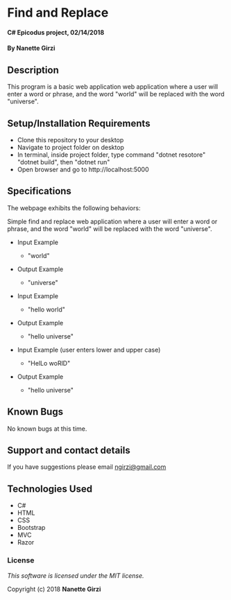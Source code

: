 # Find and Replace

#### C# Epicodus project, 02/14/2018

#### By **Nanette Girzi**

## Description

This program is a basic web application web application where a user will enter a word or phrase, and the word "world" will be replaced with the word "universe".


## Setup/Installation Requirements

* Clone this repository to your desktop
* Navigate to project folder on desktop
* In terminal, inside project folder, type command "dotnet resotore" "dotnet build", then "dotnet run"
* Open browser and go to http://localhost:5000

## Specifications

The webpage exhibits the following behaviors:

Simple find and replace web application where a user will enter a word or phrase, and the word "world" will be replaced with the word "universe".

* Input Example
  * "world"

* Output Example
  * "universe"

* Input Example
  * "hello world"

* Output Example
  * "hello universe"

* Input Example (user enters lower and upper case)
  * "HelLo woRlD"

* Output Example
  * "hello universe"


## Known Bugs

No known bugs at this time.

## Support and contact details

If you have suggestions please email ngirzi@gmail.com

## Technologies Used

* C#
* HTML
* CSS
* Bootstrap
* MVC  
* Razor

### License

*This software is licensed under the MIT license.*

Copyright (c) 2018 **Nanette Girzi**
